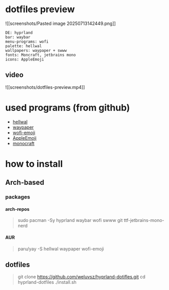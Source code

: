 # dotfiles preview

![[screenshots/Pasted image 20250713142449.png]]

```
DE: hyprland
bar: waybar
menu-programs: wofi
palette: hellwal
wallpapers: waypaper + swww
fonts: Moncraft, jetbrains mono 
icons: AppleEmoji 
```
## video 

![[screenshots/dotfiles-preview.mp4]]

# used programs (from github)

- [hellwal](https://github.com/danihek/hellwal)
- [waypaper](https://github.com/anufrievroman/waypaper)
- [wofi-emoji](https://github.com/dln/wofi-emoji)
- [AppleEmoji](https://github.com/samuelngs/apple-emoji-linux)
- [monocraft](https://github.com/IdreesInc/Monocraft)
# how to install 

## Arch-based

### packages
#### arch-repos

>sudo pacman -Sy hyprland waybar wofi swww git ttf-jetbrains-mono-nerd

#### AUR

>paru/yay -S hellwal waypaper wofi-emoji

## dotfiles

>git clone https://github.com/weluvsz/hyprland-dotifles.git
>cd hyprland-dotfiles
>./install.sh


